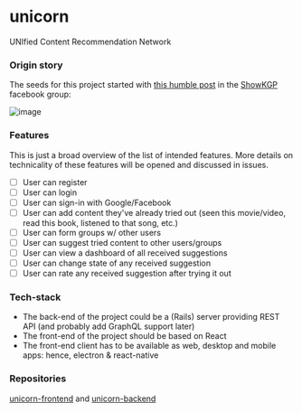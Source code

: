 # unicorn
UNIfied Content Recommendation Network

### Origin story

The seeds for this project started with [this humble post](https://www.facebook.com/groups/showKGP/permalink/2197071506989144/) in the [ShowKGP](https://www.facebook.com/groups/showKGP) facebook group:

![image](https://user-images.githubusercontent.com/17109060/51037441-3cdfdf00-15d6-11e9-8ca1-1c01c9082100.png)

### Features

This is just a broad overview of the list of intended features. More details on technicality of these features will be opened and discussed in issues.

- [ ] User can register
- [ ] User can login
- [ ] User can sign-in with Google/Facebook
- [ ] User can add content they've already tried out (seen this movie/video, read this book, listened to that song, etc.)
- [ ] User can form groups w/ other users
- [ ] User can suggest tried content to other users/groups
- [ ] User can view a dashboard of all received suggestions
- [ ] User can change state of any received suggestion
- [ ] User can rate any received suggestion after trying it out

### Tech-stack

- The back-end of the project could be a (Rails) server providing REST API (and probably add GraphQL support later)
- The front-end of the project should be based on React
- The front-end client has to be available as web, desktop and mobile apps: hence, electron & react-native

### Repositories

[unicorn-frontend](https://github.com/athityakumar/unicorn-frontend) and [unicorn-backend](https://github.com/athityakumar/unicorn-backend)

